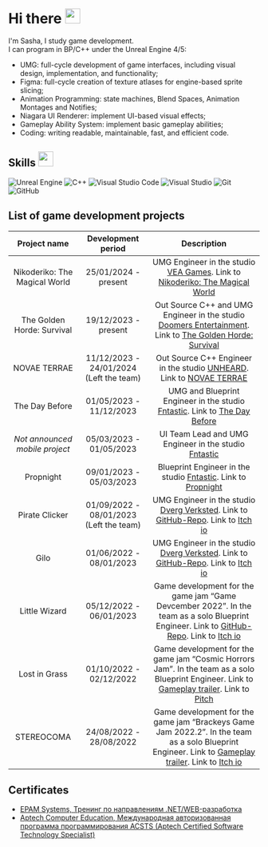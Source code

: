 # Hi there <img src="https://raw.githubusercontent.com/MartinHeinz/MartinHeinz/master/wave.gif" width="30px">

I'm Sasha, I study game development.  
I can program in BP/C++ under the Unreal Engine 4/5:  
* UMG: full-cycle development of game interfaces, including visual design, implementation, and functionality;
* Figma: full-cycle creation of texture atlases for engine-based sprite slicing;
* Animation Programming: state machines, Blend Spaces, Animation Montages and Notifies;
* Niagara UI Renderer: implement UI-based visual effects;
* Gameplay Ability System: implement basic gameplay abilities;
* Coding: writing readable, maintainable, fast, and efficient code.    


## Skills <img src="https://user-images.githubusercontent.com/34418187/202911895-f5e9690b-9772-4c3a-8ba6-d6ad2039e3b4.gif" width="30px">
 <img alt="Unreal Engine" src="https://img.shields.io/badge/unrealengine-%23313131.svg?style=for-the-badge&logo=unrealengine&logoColor=white"/> <img alt="C++" src="https://img.shields.io/badge/c++-%2300599C.svg?style=for-the-badge&logo=c%2B%2B&logoColor=white"/> <img alt="Visual Studio Code" src="https://img.shields.io/badge/VisualStudioCode-0078d7.svg?style=for-the-badge&logo=visual-studio-code&logoColor=white"/> <img alt="Visual Studio" src="https://img.shields.io/badge/VisualStudio-5C2D91.svg?style=for-the-badge&logo=visual-studio&logoColor=white"/> <img alt="Git" src="https://img.shields.io/badge/git-%23F05033.svg?style=for-the-badge&logo=git&logoColor=white"/> ![GitHub](https://img.shields.io/badge/github-%23121011.svg?style=for-the-badge&logo=github&logoColor=white)
## List of game development projects
| Project name | Development period | Description |
|:------------:|:------------------:|:-----------:|
| Nikoderiko: The Magical World |25/01/2024 - present| UMG Engineer in the studio [VEA Games](https://www.veagames.com/). Link to [Nikoderiko: The Magical World](https://store.steampowered.com/app/2374190/Nikoderiko/) |
| The Golden Horde: Survival |19/12/2023 - present| Out Source C++ and UMG Engineer in the studio [Doomers Entertainment](https://thegoldenhorde.uz/). Link to [The Golden Horde: Survival](https://store.steampowered.com/app/3244040/The_Golden_Horde_Survival/) |
| NOVAE TERRAE |11/12/2023 - 24/01/2024 (Left the team)| Out Source С++ Engineer in the studio [UNHEARD](https://vk.com/unheardgames). Link to [NOVAE TERRAE](https://vkplay.ru/play/game/novae_terrae/) |
| The Day Before |01/05/2023 - 11/12/2023| UMG and Blueprint Engineer in the studio [Fntastic](https://ru.fntastic.com/). Link to [The Day Before](https://store.steampowered.com/app/1372880/The_Day_Before/) |
| *Not announced mobile project* |05/03/2023 - 01/05/2023| UI Team Lead and UMG Engineer in the studio [Fntastic](https://ru.fntastic.com/) |
| Propnight |09/01/2023 - 05/03/2023| Blueprint Engineer in the studio [Fntastic](https://ru.fntastic.com/). Link to [Propnight](https://store.steampowered.com/app/1549180/Propnight/) |
| Pirate Clicker |01/09/2022 - 08/01/2023 (Left the team)| UMG Engineer in the studio [Dverg Verksted](https://github.com/Dverg-Verksted). Link to [GitHub-Repo](https://github.com/Dverg-Verksted/PirateClicker). Link to [Itch io](https://dvergverksted.itch.io/pirate-clicker) |
| Gilo |01/06/2022 - 08/01/2023| UMG Engineer in the studio [Dverg Verksted](https://github.com/Dverg-Verksted). Link to [GitHub-Repo](https://github.com/Dverg-Verksted/Gilo). Link to [Itch io](https://dvergverksted.itch.io/horror-game) |
| Little Wizard |05/12/2022 - 06/01/2023| Game development for the game jam “Game Devcember 2022”. In the team as a solo Blueprint Engineer. Link to [GitHub-Repo](https://github.com/Por7ableWorlD/Little_Wizard). Link to [Itch io](https://por7ableworld.itch.io/little-wizard) |
| Lost in Grass |01/10/2022 - 02/12/2022| Game development for the game jam “Cosmic Horrors Jam”. In the team as a solo Blueprint Engineer. Link to [Gameplay trailer](https://youtu.be/epFkhUCsgmA). Link to [Pitch](https://portfolio.hse.ru/Project/149348#149348_3263401) |
| STEREOCOMA |24/08/2022 - 28/08/2022| Game development for the game jam “Brackeys Game Jam 2022.2”. In the team as a solo Blueprint Engineer. Link to [Gameplay trailer](https://youtu.be/3MnY63UvC1o). Link to [Itch io](https://itch.io/jam/brackeys-8/rate/1680058) |

## Certificates
* [EPAM Systems, Тренинг по направлениям .NET/WEB-разработка](https://drive.google.com/file/d/1b6xx28p_QM6FbyuxRjVeUYWLmZgQgvCo/view)  
* [Aptech Computer Education, Международная авторизованная программа программирования ACSTS (Aptech Certified Software Technology Specialist)](https://drive.google.com/file/d/1PWX7pavxeaKBpJs4jzXfZl-POjCK4Ymh/view)  
